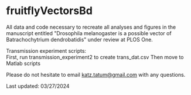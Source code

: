 # fruitflyVectorsBd
All data and code necessary to recreate all analyses and figures in the manuscript entitled "Drosophila melanogaster is a possible vector of Batrachochytrium dendrobatidis" under review at PLOS One.

Transmission experiment scripts:  
First, run transmission_experiment2 to create trans_dat.csv
Then move to Matlab scripts

Please do not hesitate to email katz.tatum@gmail.com with any questions.

Last updated: 03/27/2024
